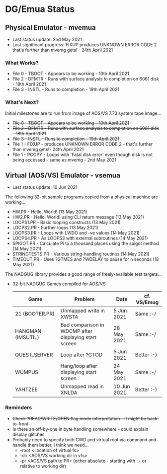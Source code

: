 # DG/Emua Status

## Physical Emulator - mvemua

* Last status update: 2nd May 2021
* Last significant progress: FIXUP produces UNKNOWN ERROR CODE 2 - that's further than mvemg gets! - 24th April 2021

### What Works?
* File 0 - TBOOT - Appears to be working - 10th April 2021
* File 2 - DFMTR - Runs with surface analysis to completion on 6061 disk - 18th April 2021
* File 3 - INSTL - Runs to completion - 19th April 2021
  
### What's Next?
Initial milestones are to run from image of AOS/VS 7.73 system tape image...
* ~~File 0 - TBOOT - Appears to be working - 10th April 2021~~
* ~~File 2 - DFMTR - Runs with surface analysis to completion on 6061 disk - 18th April 2021~~
* ~~File 3 - INSTL - Runs to completion - 19th April 2021~~
* File 1 - FIXUP - produces UNKNOWN ERROR CODE 2 - that's further than mvemg gets!- 24th April 2021
* File 1 - PCOPY - Loops with 'Fatal disk error' even though disk is not being accessed - same as mvemg - 2nd May 2021

## Virtual (AOS/VS) Emulator - vsemua

* Last status update: 10 Jun 2021
  
The following 32-bit sample programs copied from a physical machine are working...
* HW.PR - Hello, World! (13 May 2021)
* HW2.PR - Hello, World! using CLI return message (13 May 2021)
* LOOPS1.PR - Basic looping constructs (13 May 2021)
* LOOPS2.PR - Further loops (13 May 2021)
* LOOPS3.PR - Loops with LWDO and -ve values (14 May 2021)
* LOOPS4.PR - As LOOPS3 with external subroutines (14 May 2021)
* SPIGOT.PR - Calculate Pi to a thousand places using the spigot method (14 May 2021)
* STRINGTESTS.PR - Various string-handling routines (14 May 2021)
* TIMEOUT.PR - Uses ?GTMES and ?WDELAY to pause for n seconds (18 May 2021)

The NADGUG library provides a good range of freely-available test targets...
  
* 32-bit NADGUG Games compiled for AOS/VS

  |    Game           |   Problem                                             |   Date      | cf. VS/Emug |
  |-------------------|-------------------------------------------------------|-------------|-------------|
  | 21 (BOOTER.PR)    | Unmapped write in XWSTA                               |  5 Jun 2021 | Same :-/ |      
  | HANGMAN (IMSUTIL) | Bad comparison in WDCMP after displaying start screen | 28 May 2021 | Same :-/ | 
  | QUEST_SERVER      | Loop after ?GTOD                                      |  5 Jun 2021 | Better :-) |
  | WUMPUS            | Hang/loop after displaying start screen               | 24 May 2021 | Same :-/ | 
  | YAHTZEE           | Unmapped read in XNLDA                                | 10 Jun 2021 | Better :-) |
  
### Reminders
* ~~Check ?READ/WRITE/OPEN flag mode interpretation - it might be back-to-front~~
* Is there an off-by-one in byte handling somewhere - could explain display glitches
* Probably need to specify both CWD and virtual root via command and handle them better. I think we need...
  * -root < location of virtual fs> 
  * -dir <AOS/VS working dir in vfs> 
  * -pr <AOS/VS path to PR> (either absolute - starting with : - or relative to working dir)

